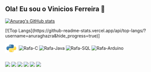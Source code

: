 ## Ola! Eu sou o Vinicios Ferreira 👋

[![Anurag's GitHub stats](https://github-readme-stats.vercel.app/api?username=ViniciosFerreira)](https://github.com/anuraghazra/github-readme-stats)
</div>
[![Top Langs](https://github-readme-stats.vercel.app/api/top-langs/?username=anuraghazra&hide_progress=true)]

<div style="display: inline_block"><br>
  <img align="center" alt="Rafa-Python" height="30" width="40" src="https://raw.githubusercontent.com/devicons/devicon/master/icons/python/python-original.svg">
  <img align="center" alt="Rafa-C" height="30" width="40" 
src="https://cdn.jsdelivr.net/gh/devicons/devicon@latest/icons/c/c-original.svg">
  <img align="center" alt="Rafa-Java" height="30" width="40" 
src="https://cdn.jsdelivr.net/gh/devicons/devicon@latest/icons/java/java-original.svg">
  <img align="center" alt="Rafa-SQL" height="30" width="40" 
src="https://cdn.jsdelivr.net/gh/devicons/devicon@latest/icons/azuresqldatabase/azuresqldatabase-original.svg">
  <img align="center" alt="Rafa-Arduino" height="30" width="40" 
src="https://cdn.jsdelivr.net/gh/devicons/devicon@latest/icons/arduino/arduino-original-wordmark.svg">
</div>
  
  ##
 
<div> 
  <a href="https://www.youtube.com/channel/UCsqtbvlUi19XChNIe4PF1ig" target="_blank"><img src="https://img.shields.io/badge/YouTube-FF0000?style=for-the-badge&logo=youtube&logoColor=white" target="_blank"></a>
  <a href="https://instagram.com/divinitatem._/" target="_blank"><img src="https://img.shields.io/badge/-Instagram-%23E4405F?style=for-the-badge&logo=instagram&logoColor=white" target="_blank"></a>
 	<a href="https://www.twitch.tv/divinitatem_" target="_blank"><img src="https://img.shields.io/badge/Twitch-9146FF?style=for-the-badge&logo=twitch&logoColor=white" target="_blank"></a>
 <a href="https://discord.gg/wagxzStdcR" target="_blank"><img src="https://img.shields.io/badge/Discord-7289DA?style=for-the-badge&logo=discord&logoColor=white" target="_blank"></a> 
  <a href = "mailto: viniciosferreira384@gmail.com"><img src="https://img.shields.io/badge/-Gmail-%23333?style=for-the-badge&logo=gmail&logoColor=white" target="_blank"></a>
  <a href="https://www.linkedin.com/in/viniciosalves" target="_blank"><img src="https://img.shields.io/badge/-LinkedIn-%230077B5?style=for-the-badge&logo=linkedin&logoColor=white" target="_blank"></a> 
  
</div>
